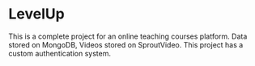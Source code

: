 # LevelUp
 
This is a complete project for an online teaching courses platform.
Data stored on MongoDB, Videos stored on SproutVideo.
This project has a custom authentication system.
